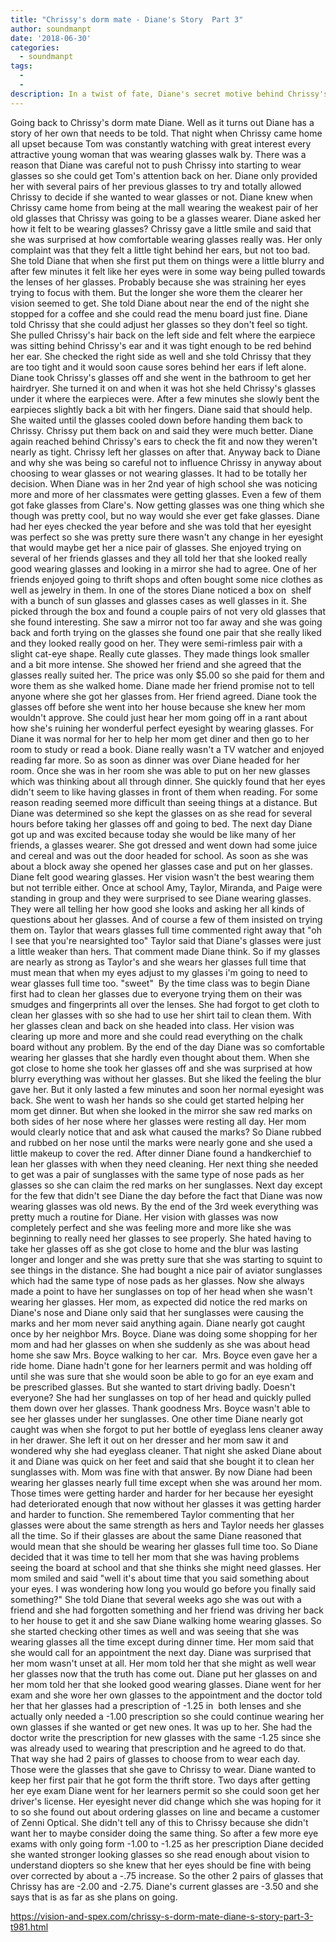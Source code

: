 ```yaml
---
title: "Chrissy's dorm mate - Diane's Story  Part 3"
author: soundmanpt
date: '2018-06-30'
categories:
  - soundmanpt
tags:
  - 
  - 
description: In a twist of fate, Diane's secret motive behind Chrissy's glasses obsession is finally revealed.
---
```

Going back to Chrissy's dorm mate Diane. Well as it turns out Diane has a story of her own that needs to be told. That night when Chrissy came home all upset because Tom was constantly watching with great interest every attractive young woman that was wearing glasses walk by. There was a reason that Diane was careful not to push Chrissy into starting to wear glasses so she could get Tom's attention back on her. Diane only provided her with several pairs of her previous glasses to try and totally allowed Chrissy to decide if she wanted to wear glasses or not. Diane knew when Chrissy came home from being at the mall wearing the weakest pair of her old glasses that Chrissy was going to be a glasses wearer. Diane asked her how it felt to be wearing glasses? Chrissy gave a little smile and said that she was surprised at how comfortable wearing glasses really was. Her only complaint was that they felt a little tight behind her ears, but not too bad. She told Diane that when she first put them on things were a little blurry and after few minutes it felt like her eyes were in some way being pulled towards the lenses of her glasses. Probably because she was straining her eyes trying to focus with them. But the longer she wore them the clearer her vision seemed to get. She told Diane about near the end of the night she stopped for a coffee and she could read the menu board just fine. Diane told Chrissy that she could adjust her glasses so they don't feel so tight. She pulled Chrissy's hair back on the left side and felt where the earpiece was sitting behind Chrissy's ear and it was tight enough to be red behind her ear. She checked the right side as well and she told Chrissy that they are too tight and it would soon cause sores behind her ears if left alone. Diane took Chrissy's glasses off and she went in the bathroom to get her hairdryer. She turned it on and when it was hot she held Chrissy's glasses under it where the earpieces were. After a few minutes she slowly bent the earpieces slightly back a bit with her fingers. Diane said that should help. She waited until the glasses cooled down before handing them back to Chrissy. Chrissy put them back on and said they were much better. Diane again reached behind Chrissy's ears to check the fit and now they weren't nearly as tight. Chrissy left her glasses on after that. 
Anyway back to Diane and why she was being so careful not to influence Chrissy in anyway about choosing to wear glasses or not wearing glasses. It had to be totally her decision. When Diane was in her 2nd year of high school she was noticing more and more of her classmates were getting glasses. Even a few of them got fake glasses from Clare's. Now getting glasses was one thing which she though was pretty cool, but no way would she ever get fake glasses. Diane had her eyes checked the year before and she was told that her eyesight was perfect so she was pretty sure there wasn't any change in her eyesight that would maybe get her a nice pair of glasses. She enjoyed trying on several of her friends glasses and they all told her that she looked really good wearing glasses and looking in a mirror she had to agree. One of her friends enjoyed going to thrift shops and often bought some nice clothes as well as jewelry in them. In one of the stores Diane noticed a box on  shelf with a bunch of sun glasses and glasses cases as well glasses in it. She picked through the box and found a couple pairs of not very old glasses that she found interesting. She saw a mirror not too far away and she was going back and forth trying on the glasses she found one pair that she really liked and they looked really good on her. They were semi-rimless pair with a slight cat-eye shape. Really cute glasses. They made things look smaller and a bit more intense. She showed her friend and she agreed that the glasses really suited her. The price was only $5.00 so she paid for them and wore them as she walked home. Diane made her friend promise not to tell anyone where she got her glasses from. Her friend agreed. Diane took the glasses off before she went into her house because she knew her mom wouldn't approve. She could just hear her mom going off in a rant about how she's ruining her wonderful perfect eyesight by wearing glasses. For Diane it was normal for her to help her mom get diner and then go to her room to study or read a book. Diane really wasn't a TV watcher and enjoyed reading far more. So as soon as dinner was over Diane headed for her room. Once she was in her room she was able to put on her new glasses which was thinking about all through dinner. She quickly found that her eyes didn't seem to like having glasses in front of them when reading. For some reason reading seemed more difficult than seeing things at a distance. But Diane was determined so she kept the glasses on as she read for several hours before taking her glasses off and going to bed. The next day Diane got up and was excited because today she would be like many of her friends, a glasses wearer. She got dressed and went down had some juice and cereal and was out the door headed for school. As soon as she was about a block away she opened her glasses case and put on her glasses. Diane felt good wearing glasses. Her vision wasn't the best wearing them but not terrible either. Once at school Amy, Taylor, Miranda, and Paige were standing in group and they were surprised to see Diane wearing glasses. They were all telling her how good she looks and asking her all kinds of questions about her glasses. And of course a few of them insisted on trying them on. Taylor that wears glasses full time commented right away that "oh I see that you're nearsighted too" Taylor said that Diane's glasses were just a little weaker than hers. That comment made Diane think. So if my glasses are nearly as strong as Taylor's and she wears her glasses full time that must mean that when my eyes adjust to my glasses i'm going to need to wear glasses full time too. "sweet"  By the time class was to begin Diane first had to clean her glasses due to everyone trying them on their was smudges and fingerprints all over the lenses. She had forgot to get cloth to clean her glasses with so she had to use her shirt tail to clean them. With her glasses clean and back on she headed into class. Her vision was clearing up more and more and she could read everything on the chalk board without any problem. By the end of the day Diane was so comfortable wearing her glasses that she hardly even thought about them. When she got close to home she took her glasses off and she was surprised at how blurry everything was without her glasses. But she liked the feeling the blur gave her. But it only lasted a few minutes and soon her normal eyesight was back. She went to wash her hands so she could get started helping her mom get dinner. But when she looked in the mirror she saw red marks on both sides of her nose where her glasses were resting all day. Her mom would clearly notice that and ask what caused the marks? So Diane rubbed and rubbed on her nose until the marks were nearly gone and she used a little makeup to cover the red. After dinner Diane found a handkerchief to lean her glasses with when they need cleaning. Her next thing she needed to get was a pair of sunglasses with the same type of nose pads as her glasses so she can claim the red marks on her sunglasses. Next day except for the few that didn't see Diane the day before the fact that Diane was now wearing glasses was old news. By the end of the 3rd week everything was pretty much a routine for Diane. Her vision with glasses was now completely perfect and she was feeling more and more like she was beginning to really need her glasses to see properly. She hated having to take her glasses off as she got close to home and the blur was lasting longer and longer and she was pretty sure that she was starting to squint to see things in the distance. She had bought a nice pair of aviator sunglasses which had the same type of nose pads as her glasses. Now she always made a point to have her sunglasses on top of her head when she wasn't wearing her glasses. Her mom, as expected did notice the red marks on Diane's nose and Diane only said that her sunglasses were causing the marks and her mom never said anything again. Diane nearly got caught once by her neighbor Mrs. Boyce. Diane was doing some shopping for her mom and had her glasses on when she suddenly as she was about head home she saw Mrs. Boyce walking to her car.  Mrs. Boyce even gave her a ride home. Diane hadn't gone for her learners permit and was holding off until she was sure that she would soon be able to go for an eye exam and be prescribed glasses. But she wanted to start driving badly. Doesn't everyone? She had her sunglasses on top of her head and quickly pulled them down over her glasses. Thank goodness Mrs. Boyce wasn't able to see her glasses under her sunglasses. One other time Diane nearly got caught was when she forgot to put her bottle of eyeglass lens cleaner away in her drawer. She left it out on her dresser and her mom saw it and wondered why she had eyeglass cleaner. That night she asked Diane about it and Diane was quick on her feet and said that she bought it to clean her sunglasses with. Mom was fine with that answer. 
By now Diane had been wearing her glasses nearly full time except when she was around her mom. Those times were getting harder and harder for her because her eyesight had deteriorated enough that now without her glasses it was getting harder and harder to function. She remembered Taylor commenting that her glasses were about the same strength as hers and Taylor needs her glasses all the time. So if their glasses are about the same Diane reasoned that would mean that she should be wearing her glasses full time too. So Diane decided that it was time to tell her mom that she was having problems seeing the board at school and that she thinks she might need glasses. Her mom smiled and said "well it's about time that you said something about your eyes. I was wondering how long you would go before you finally said something?" She told Diane that several weeks ago she was out with a friend and she had forgotten something and her friend was driving her back to her house to get it and she saw Diane walking home wearing glasses. So she started checking other times as well and was seeing that she was wearing glasses all the time except during dinner time. Her mom said that she would call for an appointment the next day. Diane was surprised that her mom wasn't unset at all. Her mom told her that she might as well wear her glasses now that the truth has come out. Diane put her glasses on and her mom told her that she looked good wearing glasses. 
Diane went for her exam and she wore her own glasses to the appointment and the doctor told her that her glasses had a prescription of -1.25 in  both lenses and she actually only needed a -1.00 prescription so she could continue wearing her own glasses if she wanted or get new ones. It was up to her. She had the doctor write the prescription for new glasses with the same -1.25 since she was already used to wearing that prescription and he agreed to do that. That way she had 2 pairs of glasses to choose from to wear each day. Those were the glasses that she gave to Chrissy to wear. Diane wanted to keep her first pair that he got form the thrift store. 
Two days after getting her eye exam Diane went for her learners permit so she could soon get her driver's license. Her eyesight never did change which she was hoping for it to so she found out about ordering glasses on line and became a customer of Zenni Optical. She didn't tell any of this to Chrissy because she didn't want her to maybe consider doing the same thing. So after a few more eye exams with only going form -1.00 to -1.25 as her prescription Diane decided she wanted stronger looking glasses so she read enough about vision to understand diopters so she knew that her eyes should be fine with being over corrected by about a -.75 increase. So the other 2 pairs of glasses that Chrissy has are -2.00 and -2.75. Diane's current glasses are -3.50 and she says that is as far as she plans on going.     

https://vision-and-spex.com/chrissy-s-dorm-mate-diane-s-story-part-3-t981.html